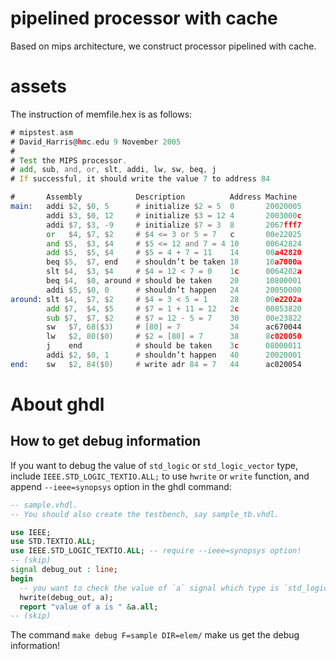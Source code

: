 # pipelined processor with cache

Based on mips architecture, we construct processor pipelined with cache.

# assets

The instruction of memfile.hex is as follows:

```asm
# mipstest.asm
# David_Harris@hmc.edu 9 November 2005
#
# Test the MIPS processor.
# add, sub, and, or, slt, addi, lw, sw, beq, j
# If successful, it should write the value 7 to address 84

#       Assembly            Description          Address Machine
main:   addi $2, $0, 5      # initialize $2 = 5  0       20020005
        addi $3, $0, 12     # initialize $3 = 12 4       2003000c
        addi $7, $3, -9     # initialize $7 = 3  8       2067fff7
        or   $4, $7, $2     # $4 <= 3 or 5 = 7   c       00e22025
        and $5,  $3, $4     # $5 <= 12 and 7 = 4 10      00642824
        add $5,  $5, $4     # $5 = 4 + 7 = 11    14      00a42820
        beq $5,  $7, end    # shouldn’t be taken 18      10a7000a
        slt $4,  $3, $4     # $4 = 12 < 7 = 0    1c      0064202a
        beq $4,  $0, around # should be taken    20      10800001
        addi $5, $0, 0      # shouldn’t happen   24      20050000
around: slt $4,  $7, $2     # $4 = 3 < 5 = 1     28      00e2202a
        add $7,  $4, $5     # $7 = 1 + 11 = 12   2c      00853820
        sub $7,  $7, $2     # $7 = 12 - 5 = 7    30      00e23822
        sw   $7, 68($3)     # [80] = 7           34      ac670044
        lw   $2, 80($0)     # $2 = [80] = 7      38      8c020050
        j    end            # should be taken    3c      08000011
        addi $2, $0, 1      # shouldn’t happen   40      20020001
end:    sw   $2, 84($0)     # write adr 84 = 7   44      ac020054
```

# About ghdl

## How to get debug information

If you want to debug the value of `std_logic` or `std_logic_vector` type, include `IEEE.STD_LOGIC_TEXTIO.ALL;` to use `hwrite` or `write` function, and append `--ieee=synopsys` option in the ghdl command:

```sample.vhdl
-- sample.vhdl.
-- You should also create the testbench, say sample_tb.vhdl.

use IEEE;
use STD.TEXTIO.ALL;
use IEEE.STD_LOGIC_TEXTIO.ALL; -- require --ieee=synopsys option!
-- (skip)
signal debug_out : line;
begin
  -- you want to check the value of `a` signal which type is `std_logic_vector`.
  hwrite(debug_out, a);
  report "value of a is " &a.all;
-- (skip)
```

The command `make debug F=sample DIR=elem/` make us get the debug information!
